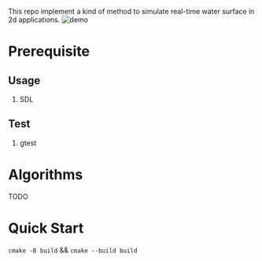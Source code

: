 This repo implement a kind of method to simulate real-time water surface in 2d applications.
![demo](../figures/demo.webp)
# Prerequisite
## Usage
1. SDL
## Test
1. gtest
# Algorithms
TODO
# Quick Start
`cmake -B build` && `cmake --build build`